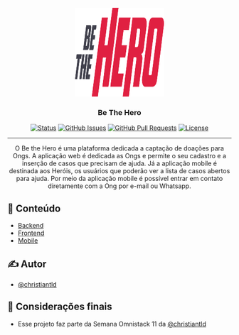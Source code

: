 <p align="center">
  <a href="" rel="noopener">
 <img width=200px height=200px src="./frontend/src/assets/logo.svg" alt="Project logo"></a>
</p>

<h3 align="center">Be The Hero</h3>

<div align="center">

[![Status](https://img.shields.io/badge/status-active-success.svg)]()
[![GitHub Issues](https://img.shields.io/github/issues/kylelobo/The-Documentation-Compendium.svg)](https://github.com/kylelobo/The-Documentation-Compendium/issues)
[![GitHub Pull Requests](https://img.shields.io/github/issues-pr/kylelobo/The-Documentation-Compendium.svg)](https://github.com/kylelobo/The-Documentation-Compendium/pulls)
[![License](https://img.shields.io/badge/license-MIT-blue.svg)](/LICENSE)

</div>

---

<p align="center"> O Be the Hero é uma plataforma dedicada a captação de doações para Ongs. A aplicação web é dedicada as Ongs e permite o seu cadastro e a inserção de casos que precisam de ajuda. Já a aplicação mobile é destinada aos Heróis, os usuários que poderão ver a lista de casos abertos para ajuda. Por meio da aplicação mobile é possível entrar em contato diretamente com a Ong por e-mail ou Whatsapp.
    <br> 
</p>

## 📝 Conteúdo

- [Backend](/backend)
- [Frontend](/frontend)
- [Mobile](/mobile)

## ✍️ Autor

- [@christiantld](https://github.com/christiantld)

## 🎉 Considerações finais

- Esse projeto faz parte da Semana Omnistack 11 da [@christiantld](https://rocketseat.com.br/)
